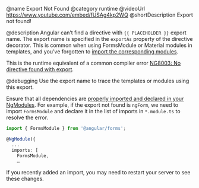 @name Export Not Found
@category runtime
@videoUrl https://www.youtube.com/embed/fUSAg4kp2WQ
@shortDescription Export not found!

@description
Angular can’t find a directive with `{{ PLACEHOLDER }}` export name. The export name is specified in the `exportAs` property of the directive decorator. This is common when using FormsModule or Material modules in templates, and you’ve forgotten to [import the corresponding modules](guide/sharing-ngmodules).

<div class="alert is-helpful">

This is the runtime equivalent of a common compiler error [NG8003: No directive found with export](errors/NG8003).

</div>

@debugging
Use the export name to trace the templates or modules using this export.

Ensure that all dependencies are [properly imported and declared in your NgModules](guide/sharing-ngmodules). For example, if the export not found is `ngForm`, we need to import `FormsModule` and declare it in the list of imports in `*.module.ts` to resolve the error.

```typescript
import { FormsModule } from '@angular/forms';

@NgModule({
  ...
  imports: [
    FormsModule,
    …
```

If you recently added an import, you may need to restart your server to see these changes.



